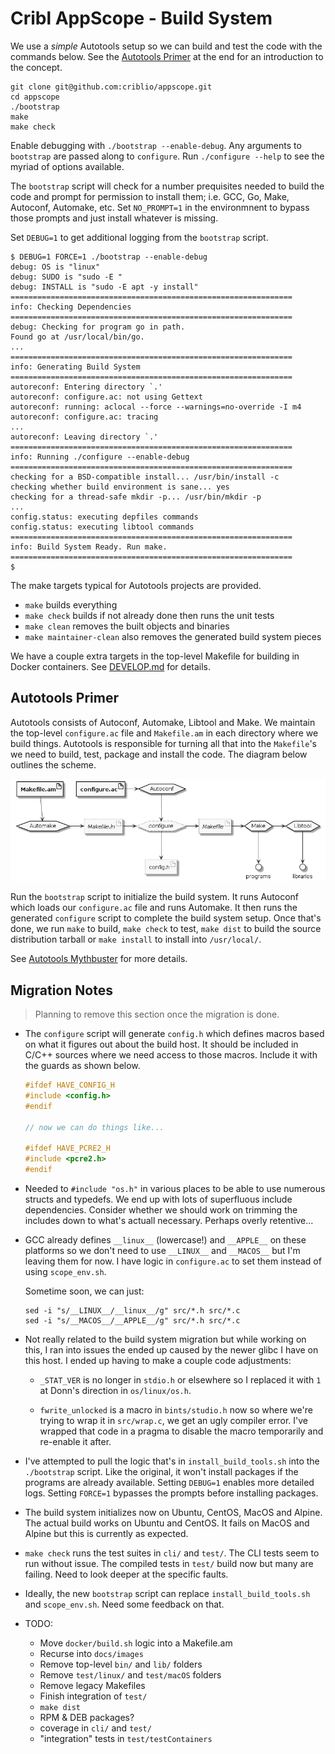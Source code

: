 # Cribl AppScope - Build System

We use a _simple_ Autotools setup so we can build and test the code with the
commands below. See the [Autotools Primer](#autotools-primer) at the end for an
introduction to the concept.

```shell
git clone git@github.com:criblio/appscope.git
cd appscope
./bootstrap
make
make check
```

Enable debugging with `./bootstrap --enable-debug`. Any arguments to
`bootstrap` are passed along to `configure`. Run `./configure --help` to see
the myriad of options available.

The `bootstrap` script will check for a number prequisites needed to build the
code and prompt for permission to install them; i.e. GCC, Go, Make, Autoconf,
Automake, etc. Set `NO_PROMPT=1` in the environmnent to bypass those prompts
and just install whatever is missing.

Set `DEBUG=1` to get additional logging from the `bootstrap` script.

```shell
$ DEBUG=1 FORCE=1 ./bootstrap --enable-debug
debug: OS is "linux"
debug: SUDO is "sudo -E "
debug: INSTALL is "sudo -E apt -y install"
===============================================================
info: Checking Dependencies
===============================================================
debug: Checking for program go in path.
Found go at /usr/local/bin/go.
...
===============================================================
info: Generating Build System
===============================================================
autoreconf: Entering directory `.'
autoreconf: configure.ac: not using Gettext
autoreconf: running: aclocal --force --warnings=no-override -I m4
autoreconf: configure.ac: tracing
...
autoreconf: Leaving directory `.'
===============================================================
info: Running ./configure --enable-debug
===============================================================
checking for a BSD-compatible install... /usr/bin/install -c
checking whether build environment is sane... yes
checking for a thread-safe mkdir -p... /usr/bin/mkdir -p
...
config.status: executing depfiles commands
config.status: executing libtool commands
===============================================================
info: Build System Ready. Run make.
===============================================================
$ 
```

The make targets typical for Autotools projects are provided.

* `make` builds everything
* `make check` builds if not already done then runs the unit tests
* `make clean` removes the built objects and binaries
* `make maintainer-clean` also removes the generated build system pieces

We have a couple extra targets in the top-level Makefile for building in Docker
containers. See [DEVELOP.md](./DEVELOP.md#docker-run) for details.

## Autotools Primer

Autotools consists of Autoconf, Automake, Libtool and Make. We maintain the
top-level `configure.ac` file and `Makefile.am` in each directory where we
build things. Autotools is responsible for turning all that into the
`Makefile`'s we need to build, test, package and install the code. The diagram
below outlines the scheme.

![Autotools Flowchart](images/autotools.png)

Run the `bootstrap` script to initialize the build system. It runs Autoconf
which loads our `configure.ac` file and runs Automake. It then runs the
generated `configure` script to complete the build system setup. Once that's
done, we run `make` to build, `make check` to test, `make dist` to build the
source distribution tarball or `make install` to install into `/usr/local/`.

See [Autotools Mythbuster](https://autotools.io/) for more details.

## Migration Notes

> Planning to remove this section once the migration is done.

* The `configure` script will generate `config.h` which defines macros based on
  what it figures out about the build host. It should be included in C/C++
  sources where we need access to those macros. Include it with the guards as
  shown below.

  ```c
  #ifdef HAVE_CONFIG_H
  #include <config.h>
  #endif
  
  // now we can do things like...
  
  #ifdef HAVE_PCRE2_H
  #include <pcre2.h>
  #endif
  ```

* Needed to `#include "os.h"` in various places to be able to use numerous
  structs and typedefs. We end up with lots of superfluous include
  dependencies. Consider whether we should work on trimming the includes down
  to what's actuall necessary. Perhaps overly retentive...

* GCC already defines `__linux__` (lowercase!) and `__APPLE__` on these platforms
  so we don't need to use `__LINUX__` and `__MACOS__` but I'm leaving them for
  now. I have logic in `configure.ac` to set them instead of using `scope_env.sh`.

  Sometime soon, we can just:

  ```shell
  sed -i "s/__LINUX__/__linux__/g" src/*.h src/*.c
  sed -i "s/__MACOS__/__APPLE__/g" src/*.h src/*.c
  ```

* Not really related to the build system migration but while working on this,
  I ran into issues the ended up caused by the newer glibc I have on this host.
  I ended up having to make a couple code adjustments:

  * `_STAT_VER` is no longer in `stdio.h` or elsewhere so I replaced it with `1`
    at Donn's direction in `os/linux/os.h`.

  * `fwrite_unlocked` is a macro in `bints/studio.h` now so where we're trying
    to wrap it in `src/wrap.c`, we get an ugly compiler error. I've wrapped that
    code in a pragma to disable the macro temporarily and re-enable it after.

* I've attempted to pull the logic that's in `install_build_tools.sh` into the
  `./bootstrap` script. Like the original, it won't install packages if the
  programs are already available. Setting `DEBUG=1` enables more detailed logs.
  Setting `FORCE=1` bypasses the prompts before installing packages.

* The build system initializes now on Ubuntu, CentOS, MacOS and Alpine. The 
  actual build works on Ubuntu and CentOS. It fails on MacOS and Alpine but this
  is currently as expected.

* `make check` runs the test suites in `cli/` and `test/`. The CLI tests seem
  to run without issue. The compiled tests in `test/` build now but many are
  failing. Need to look deeper at the specific faults.

* Ideally, the new `bootstrap` script can replace `install_build_tools.sh` and
  `scope_env.sh`. Need some feedback on that.

* TODO:
  * Move `docker/build.sh` logic into a Makefile.am
  * Recurse into `docs/images`
  * Remove top-level `bin/` and `lib/` folders
  * Remove `test/linux/` and `test/macOS` folders
  * Remove legacy Makefiles
  * Finish integration of `test/`
  * `make dist`
  * RPM & DEB packages?
  * coverage in `cli/` and `test/`
  * "integration" tests in `test/testContainers`

